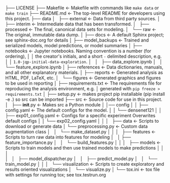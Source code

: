 ├── LICENSE
├── Makefile           <- Makefile with commands like `make data` or `make train`
├── README.md          <- The top-level README for developers using this project.
├── data
│   ├── external       <- Data from third party sources.
│   ├── interim        <- Intermediate data that has been transformed.
│   ├── processed      <- The final, canonical data sets for modeling.
│   └── raw            <- The original, immutable data dump.
│
├── docs               <- A default Sphinx project; see sphinx-doc.org for details
│
├── model_backups             <- Trained and serialized models, model predictions, or model summaries
│
├── notebooks          <- Jupyter notebooks. Naming convention is a number (for ordering),
│   │                     the creator's initials, and a short `-` delimited description, e.g.
│   │                     `1.0-jqp-initial-data-exploration`.
│   │   ├── data_explore.ipynb
│   │   └── feature_explore.ipynb
│
├── references         <- Data dictionaries, manuals, and all other explanatory materials.
│
├── reports            <- Generated analysis as HTML, PDF, LaTeX, etc.
│   └── figures        <- Generated graphics and figures to be used in reporting
│
├── requirements.txt   <- The requirements file for reproducing the analysis environment, e.g.
│                         generated with `pip freeze > requirements.txt`
│
├── setup.py           <- makes project pip installable (pip install -e .) so src can be imported
├── src                <- Source code for use in this project.
│   ├── __init__.py    <- Makes src a Python module
│   │── config
│   │   ├── config.yaml  <- The default configs for the model. 
│   │   └── densenet121
│   │       ├── exp01_config.yaml <- Configs for a specific experiment Overwrites default configs
│   │       └── exp02_config.yaml
│   │
│   ├── data           <- Scripts to download or generate data
    │   └── preprocessing.py <- Custom data augmentation class
│   │   └── make_dataset.py
│   │
│   ├── features       <- Scripts to turn raw data into features for modeling
│   │   ├── feature_importance.py
│   │   └── build_features.py
│   │
│   ├── models         <- Scripts to train models and then use trained models to make predictions
│   │   │                 
│   │   ├── model_dispatcher.py
│   │   ├── predict_model.py
│   │   └── train_model.py
│   │
│   └── visualization  <- Scripts to create exploratory and results oriented visualizations
│       └── visualize.py
│
└── tox.ini            <- tox file with settings for running tox; see tox.testrun.org

